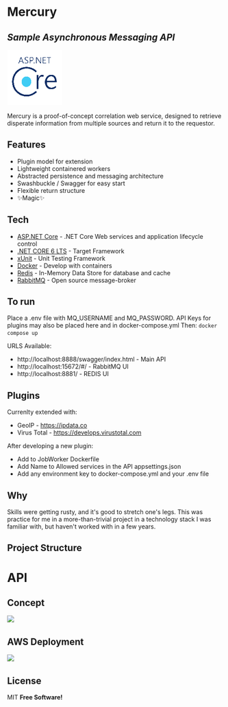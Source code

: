 ﻿# Mercury
## _Sample Asynchronous Messaging API_

![](./docs/img/aspnet_core_256.png)


Mercury is a proof-of-concept correlation web service, designed to retrieve disperate information from multiple sources and return it to the requestor.


## Features

- Plugin model for extension
- Lightweight containered workers
- Abstracted persistence and messaging architecture
- Swashbuckle / Swagger for easy start
- Flexible return structure
- ✨Magic✨




## Tech
- [ASP.NET Core](https://docs.microsoft.com/en-us/aspnet/core/introduction-to-aspnet-core?view=aspnetcore-6.0) - .NET Core Web services and application lifecycle control
- [.NET CORE 6 LTS](https://dotnet.microsoft.com/en-us/platform/support/policy/dotnet-core) - Target Framework
- [xUnit](https://xunit.net) - Unit Testing Framework
- [Docker](https://docker.io) - Develop with containers
- [Redis](https://redis.io/) - In-Memory Data Store for database and cache
- [RabbitMQ](https://rabbitmq.com) - Open source message-broker


## To run
Place a .env file with MQ_USERNAME and MQ_PASSWORD. API Keys for plugins may also be placed here and in docker-compose.yml
Then:
```docker compose up```

URLS Available:
- http://localhost:8888/swagger/index.html - Main API
- http://localhost:15672/#/ - RabbitMQ UI
- http://localhost:8881/ - REDIS UI

## Plugins

Currenlty extended with:
- GeoIP - https://ipdata.co
- Virus Total - https://develops.virustotal.com

After developing a new plugin:
- Add to JobWorker Dockerfile
- Add Name to Allowed services in the API appsettings.json
- Add any environment key to docker-compose.yml and your .env file



## Why
Skills were getting rusty, and it's good to stretch one's legs. This was practice for me in a more-than-trivial project in a technology stack I was familiar with, but haven't worked with in a few years.


## Project Structure

# API



## Concept
![](./docs/img/original.png)

## AWS Deployment
![](./docs/img/aws-deployment.png)

## License

MIT
**Free Software!**
